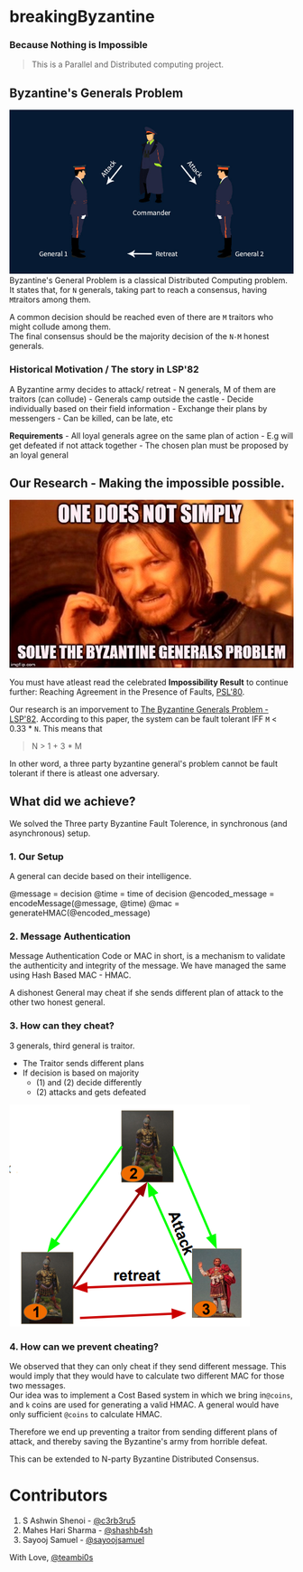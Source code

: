 # breakingByzantine
### Because Nothing is Impossible

> This is a Parallel and Distributed computing project. 

## Byzantine's Generals Problem
![byzantine](assets/gen.jpg)
Byzantine's General Problem is a classical Distributed Computing problem.  It states that, for `N` generals, taking part to reach a consensus, having `M`traitors among them. 

A common decision should be reached even of there are `M` traitors who might collude among them.  
The final consensus should be the majority decision of the `N-M` honest generals.

### Historical Motivation / The story in LSP'82
A Byzantine army decides to attack/ retreat
    - N generals, M of them are traitors (can collude)
    - Generals camp outside the castle
      - Decide individually based on their field information
    - Exchange their plans by messengers
      - Can be killed, can be late, etc
      
**Requirements**
    - All loyal generals agree on the same plan of action
      - E.g will get defeated if not attack together
    - The chosen plan must be proposed by an loyal general
    
## Our Research - Making the impossible possible.  
![Research-meme](assets/start.jpg)

You must have atleast read the celebrated **Impossibility Result** to continue further:
Reaching Agreement in the Presence of Faults, [PSL'80](https://lamport.azurewebsites.net/pubs/reaching.pdf).

Our research is an imporvement to [The Byzantine Generals Problem - LSP'82](https://www.microsoft.com/en-us/research/uploads/prod/2016/12/The-Byzantine-Generals-Problem.pdf). 
According to this paper, the system can be fault tolerant IFF `M` < 0.33 * `N`.  This means that 
> N > 1 + 3 * M

In other word, a three party byzantine general's problem cannot be fault tolerant if there is atleast one adversary. 

## What did we achieve?
We solved the Three party Byzantine Fault Tolerence, in synchronous (and asynchronous) setup.  

### 1. Our Setup
A general can decide based on their intelligence.

@message = decision
@time = time of decision
@encoded_message = encodeMessage(@message, @time)
@mac = generateHMAC(@encoded_message)

### 2. Message Authentication
Message Authentication Code or MAC in short, is a mechanism to validate the authenticity and integrity of the message.  We have managed the same using Hash Based MAC - HMAC. 

A dishonest General may cheat if she sends different plan of attack to the other two honest general.  

### 3. How can they cheat?
3 generals, third general is traitor. 
* The Traitor sends different plans
* If decision is based on majority
    * (1) and (2) decide differently 
    * (2) attacks and gets defeated

![cheat](assets/cheat.png)

### 4. How can we prevent cheating?
We observed that they can only cheat if they send different message. This would imply that they would have to calculate two different MAC for those two messages.  
Our idea was to implement a Cost Based system in which we bring in`@coins`, and `k` coins are used for generating a valid HMAC. A general would have only sufficient `@coins` to calculate HMAC.

Therefore we end up preventing a traitor from sending different plans of attack, and thereby saving the Byzantine's army from horrible defeat.

This can be extended to N-party Byzantine Distributed Consensus. 

# Contributors

1. S Ashwin Shenoi - [@c3rb3ru5](https://twitter.com/__c3rb3ru5__)
2. Mahes Hari Sharma - [@shashb4sh](https://twitter.com/slashb4sh)
3. Sayooj Samuel - [@sayoojsamuel](https://twitter.com/sayoojsamuel)

With Love, [@teambi0s](https://twitter.com/teambi0s) 
